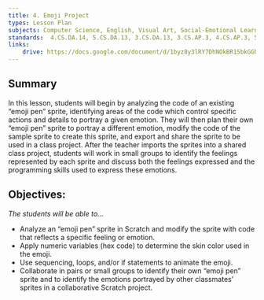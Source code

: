 ```yaml
---
title: 4. Emoji Project
types: Lesson Plan
subjects: Computer Science, English, Visual Art, Social-Emotional Learning
standards:  4.CS.DA.14, 5.CS.DA.13, 3.CS.DA.13, 3.CS.AP.3, 4.CS.AP.3, 5.CS.AP.3, 3.EN.OL.1, 4.EN.COM.1, 5.EN.COM.1, 4.SEL.SEA.1, 5.SEL.SEA.1, 4.VA.CP.1, 3.VA.CP.1, 3.VA.IA.10, 4.VA.IA.10, 5.VA.IA.10
links:
    drive: https://docs.google.com/document/d/1byz8y3lRY7DhNOkBR15bkGGh2UmlFLFl6Djl821RuNw/edit#heading=h.joty0v63l5oi
---
```


## Summary

In this lesson, students will begin by analyzing the code of an existing “emoji pen” sprite, identifying areas of the code which control specific actions and details to portray a given emotion. They will then plan their own “emoji pen” sprite to portray a different emotion, modify the code of the sample sprite to create this sprite, and export and share the sprite to be used in a class project. After the teacher imports the sprites into a shared class project, students will work in small groups to identify the feelings represented by each sprite and discuss both the feelings expressed and the programming skills used to express these emotions.

## Objectives:

*The students will be able to...*

- Analyze an “emoji pen” sprite in Scratch and modify the sprite with code that reflects a specific feeling or emotion.
- Apply numeric variables (hex code) to determine the skin color used in the emoji.
- Use sequencing, loops, and/or if statements to animate the emoji.
- Collaborate in pairs or small groups to identify their own “emoji pen” sprite and to identify the emotions portrayed by other classmates’ sprites in a collaborative Scratch project.
